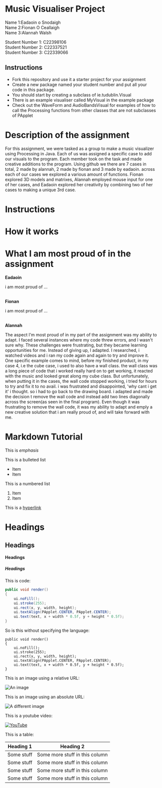 # Music Visualiser Project

Name 1:Eadaoin o Snodaigh
<br>Name 2:Fionan O Ceallaigh 
<br>Name 3:Alannah Walsh

Student Number 1: C22398106
<br>Student Number 2: C22337521
<br>Student Number 3: C22339066


## Instructions
- Fork this repository and use it a starter project for your assignment
- Create a new package named your student number and put all your code in this package.
- You should start by creating a subclass of ie.tudublin.Visual
- There is an example visualiser called MyVisual in the example package
- Check out the WaveForm and AudioBandsVisual for examples of how to call the Processing functions from other classes that are not subclasses of PApplet

# Description of the assignment
For this assignment, we were tasked as a group to make a music visualizer using Processing in Java. Each of us was assigned a specific case to add our visuals to the program. Each member took on the task and made creative additions to the program. Using github we  there are 7 cases in total, 2 made by alannah, 2 made by fionan and 3 made by eadaoin. across each of our cases we explored a various amount of functions. Fionan explored 3D models and matrixes, Alannah employed mouse input for one of her cases, and Eadaoin explored her creativity by combining two of her cases to making a unique 3rd case.
# Instructions

# How it works

# What I am most proud of in the assignment
<b>Eadaoin</b>
<p>i am most proud of ...</p>
<br>
<b>Fionan</b>
<p>i am most proud of ...</p>
<br>
<b>Alannah</b>
<p>The aspect I'm most proud of in my part of the assignment was my ability to adapt. I faced several instances where my code threw errors, and I wasn't sure why. These challenges were frustrating, but they became learning opportunities for me. Instead of giving up, I adapted. I researched, i watched videos and i ran my code again and again to try and improve it. One specific example comes to mind, before my finished product, in my case 4, i.e the cube case, i used to also have a wall class. the wall class was a long piece of code that i worked really hard on to get working, it reacted with the music and looked great along my cube class. But unfortunately, when putting it in the cases, the wall code stopped working, i tried for hours to try and fix it to no avail. i was frustrated and disappointed, 'why cant i get it' i thought. so i had to go back to the drawing board. i adapted and made the decision t remove the wall code and instead add two lines diagonally across the screen(as seen in the final program). Even though it was frustrating to remove the wall code, it was my ability to adapt and emply a new creative solution that i am really proud of, and will take forward with me. </p>

# Markdown Tutorial

This is *emphasis*

This is a bulleted list

- Item
- Item

This is a numbered list

1. Item
1. Item

This is a [hyperlink](http://bryanduggan.org)

# Headings
## Headings
#### Headings
##### Headings

This is code:

```Java
public void render()
{
	ui.noFill();
	ui.stroke(255);
	ui.rect(x, y, width, height);
	ui.textAlign(PApplet.CENTER, PApplet.CENTER);
	ui.text(text, x + width * 0.5f, y + height * 0.5f);
}
```

So is this without specifying the language:

```
public void render()
{
	ui.noFill();
	ui.stroke(255);
	ui.rect(x, y, width, height);
	ui.textAlign(PApplet.CENTER, PApplet.CENTER);
	ui.text(text, x + width * 0.5f, y + height * 0.5f);
}
```

This is an image using a relative URL:

![An image](images/p8.png)

This is an image using an absolute URL:

![A different image](https://bryanduggandotorg.files.wordpress.com/2019/02/infinite-forms-00045.png?w=595&h=&zoom=2)

This is a youtube video:

[![YouTube](http://img.youtube.com/vi/J2kHSSFA4NU/0.jpg)](https://www.youtube.com/watch?v=J2kHSSFA4NU)

This is a table:

| Heading 1 | Heading 2 |
|-----------|-----------|
|Some stuff | Some more stuff in this column |
|Some stuff | Some more stuff in this column |
|Some stuff | Some more stuff in this column |
|Some stuff | Some more stuff in this column |

